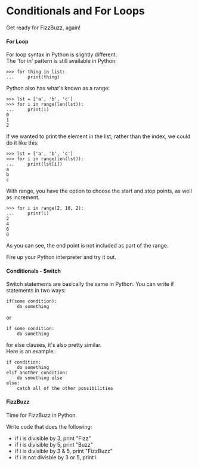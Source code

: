 Conditionals and For Loops
==========================

Get ready for FizzBuzz, again!

#### For Loop

For loop syntax in Python is slightly different.  
The 'for in' pattern is still available in Python:  
```
>>> for thing in list:
... 	print(thing)
```
Python also has what's known as a range:
```
>>> lst = ['a', 'b', 'c']
>>> for i in range(len(lst)):
... 	print(i)
0
1
2
```
If we wanted to print the element in the list, rather than the index, we could do it like this:  
```
>>> lst = ['a', 'b', 'c']
>>> for i in range(len(lst)):
... 	print(lst[i])
a
b
c
```
With range, you have the option to choose the start and stop points, as well as increment.  
```
>>> for i in range(2, 10, 2):
... 	print(i)
2
4
6
8
```
As you can see, the end point is not included as part of the range.

Fire up your Python interpreter and try it out.

#### Conditionals - Switch

Switch statements are basically the same in Python. You can write if statements in two ways:
```
if(some condition):
	do something
```
or
```
if some condition:
	do something
```
for else clauses, it's also pretty similar.  
Here is an example:  
```
if condition:
	do something
elif another condition:
	do something else
else:
	catch all of the other possibilities
```

#### FizzBuzz

Time for FizzBuzz in Python.

Write code that does the following:  
* if i is divisible by 3, print "Fizz"
* if i is divisible by 5, print "Buzz"
* if i is divisible by 3 & 5, print "FizzBuzz"
* if i is not divisble by 3 or 5, print i

